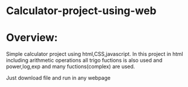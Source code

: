 # Calculator-project-using-web
# Overview:
Simple calculator project using html,CSS,javascript.
In this project in html including arithmetic operations all trigo fuctions is also used and power,log,exp and many fuctions(complex) are used. 

Just download file and run in any webpage

